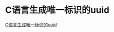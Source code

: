 # C语言生成唯一标识的uuid
[C语言生成唯一标识的uuid](https://aiwithcloud.com/2022/04/15/c%e8%af%ad%e8%a8%80%e7%94%9f%e6%88%90%e5%94%af%e4%b8%80%e6%a0%87%e8%af%86%e7%9a%84uuid/)